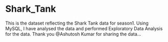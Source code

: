 # Shark_Tank
This is the dataset reflecting the Shark Tank data for season1. Using MySQL, I have analysed the data and performed Exploratory Data Analysis for the data. Thank you @Ashutosh Kumar for sharing the data…
